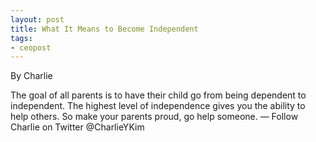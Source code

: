 ```yaml
---
layout: post
title: What It Means to Become Independent
tags:
- ceopost
---
```




By Charlie


The goal of all parents is to have their child go from being dependent to independent.
The highest level of independence gives you the ability to help others.
So make your parents proud, go help someone.
— Follow Charlie on Twitter @CharlieYKim
